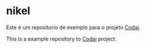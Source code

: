 # nikel

Este é um repositorio de exemplo para o projeto [Codai](https://codai.growdev.com.br/).

This is a example repository to [Codai](https://codai.growdev.com.br/) project.
